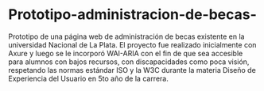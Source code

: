 # Prototipo-administracion-de-becas-
Prototipo de una página web de administración de becas existente en la universidad Nacional de La Plata. El proyecto fue realizado inicialmente con Axure y luego se le incorporó WAI-ARIA con el fin de que sea accesible para alumnos con bajos recursos, con discapacidades como poca visión, respetando las normas estándar ISO y la W3C durante la materia Diseño de Experiencia del Usuario en 5to año de la carrera.
